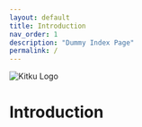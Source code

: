 ```yaml
---
layout: default
title: Introduction
nav_order: 1
description: "Dummy Index Page"
permalink: /
---
```


![Kitku Logo](/assets/cat-logo.png)

# Introduction